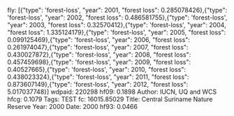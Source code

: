 fly: [{"type": 'forest-loss', "year": 2001, "forest loss": 0.285078426},{"type": 'forest-loss', "year": 2002, "forest loss": 0.486581755},{"type": 'forest-loss', "year": 2003, "forest loss": 0.32570412},{"type": 'forest-loss', "year": 2004, "forest loss": 1.335124179},{"type": 'forest-loss', "year": 2005, "forest loss": 0.099125469},{"type": 'forest-loss', "year": 2006, "forest loss": 0.261974047},{"type": 'forest-loss', "year": 2007, "forest loss": 0.430027872},{"type": 'forest-loss', "year": 2008, "forest loss": 0.457459698},{"type": 'forest-loss', "year": 2009, "forest loss": 0.40527665},{"type": 'forest-loss', "year": 2010, "forest loss": 0.438023324},{"type": 'forest-loss', "year": 2011, "forest loss": 0.873607149},{"type": 'forest-loss', "year": 2012, "forest loss": 5.017037748}]
wdpaid: 220298
hf09: 0.1898
Author: IUCN, UQ and WCS
hfcg: 0.1079
Tags: TEST
fc: 16015.85029
Title: Central Suriname Nature Reserve
Year: 2000
Date: 2000
hf93: 0.0466
